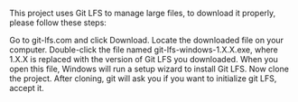 This project uses Git LFS to manage large files, to download it properly, please follow these steps:

Go to git-lfs.com and click Download.
Locate the downloaded file on your computer.
Double-click the file named git-lfs-windows-1.X.X.exe, where 1.X.X is replaced with the version of Git LFS you downloaded. When you open this file, Windows will run a setup wizard to install Git LFS.
Now clone the project.
After cloning, git will ask you if you want to initialize git LFS, accept it.
